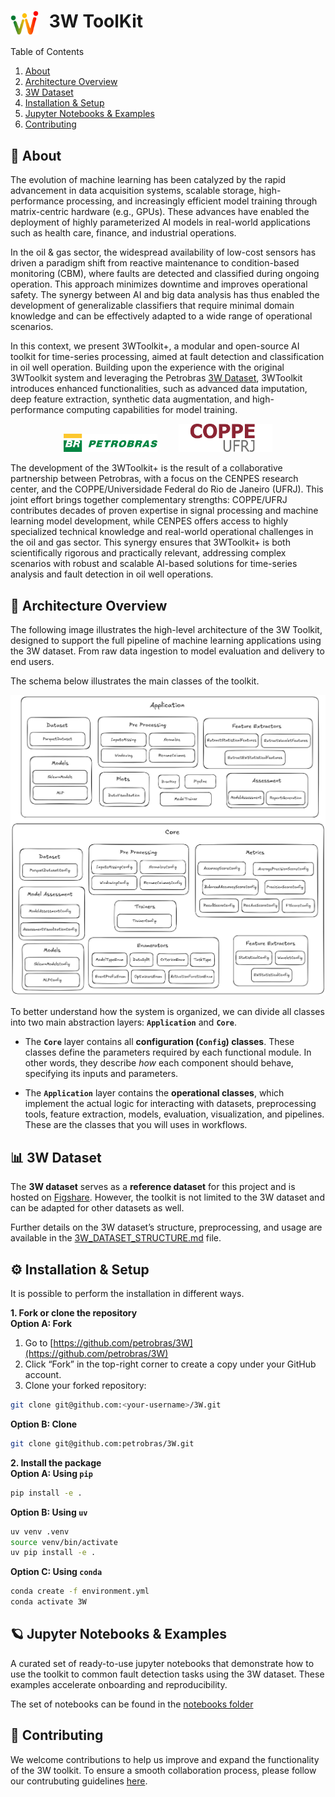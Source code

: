 <h1>
  <img src="../../docs/figures/3w_logo.png" width="45" style="vertical-align: middle; margin-right: 10px;" />
  3W ToolKit
</h1>

<a id="readme-top"></a>

<summary>Table of Contents</summary>

<ol>
<li><a href="#about-the-project">About</a></li>
<li><a href="#architecture_overview">Architecture Overview</a></li>
<li><a href="#dataset">3W Dataset</a></li>
<li><a href="#installation">Installation & Setup</a></li>
<li><a href="#notebooks">Jupyter Notebooks & Examples</a></li>
<li><a href="#contributing">Contributing</a></li>
</ol>

## 📘 About <a id="about-the-project"></a>

The evolution of machine learning has been catalyzed by the rapid advancement in data acquisition systems, scalable storage, high-performance processing, and increasingly efficient model training through matrix-centric hardware (e.g., GPUs). These advances have enabled the deployment of highly parameterized AI models in real-world applications such as health care, finance, and industrial operations.

In the oil & gas sector, the widespread availability of low-cost sensors has driven a paradigm shift from reactive maintenance to condition-based monitoring (CBM), where faults are detected and classified during ongoing operation. This approach minimizes downtime and improves operational safety. The synergy between AI and big data analysis has thus enabled the development of generalizable classifiers that require minimal domain knowledge and can be effectively adapted to a wide range of operational scenarios.

In this context, we present 3WToolkit+, a modular and open-source AI toolkit for time-series processing, aimed at fault detection and classification in oil well operation. Building upon the experience with the original 3WToolkit system and leveraging the Petrobras <a href="https://github.com/petrobras/3W">3W Dataset</a>, 3WToolkit introduces enhanced functionalities, such as advanced data imputation, deep feature extraction, synthetic data augmentation, and high-performance computing capabilities for model training.

<p align="center">
  <img src="../../docs/figures/petrobras_logo.png" width="150" style="margin-right: 30px;" />
  <img src="../../docs/figures/coppe_logo.png" width="150" />
</p>

The development of the 3WToolkit+ is the result of a collaborative partnership between Petrobras, with a focus on the CENPES research center, and the COPPE/Universidade Federal do Rio de Janeiro (UFRJ). This joint effort brings together complementary strengths: COPPE/UFRJ contributes decades of proven expertise in signal processing and machine learning model development, while CENPES offers access to highly specialized technical knowledge and real-world operational challenges in the oil and gas sector. This synergy ensures that 3WToolkit+ is both scientifically rigorous and practically relevant, addressing complex scenarios with robust and scalable AI-based solutions for time-series analysis and fault detection in oil well operations.

## 🧩 Architecture Overview <a id="architecture_overview"></a>

The following image illustrates the high-level architecture of the 3W Toolkit, designed to support the full pipeline of machine learning applications using the 3W dataset. From raw data ingestion to model evaluation and delivery to end users. 

The schema below illustrates the main classes of the toolkit. 

<img width="1200" src="../../docs/figures/3w_classes_in_groups.jpg">

To better understand how the system is organized, we can divide all classes into two main abstraction layers: **`Application`** and **`Core`**.

* The **`Core`** layer contains all **configuration (`Config`) classes**. These classes define the parameters required by each functional module. In other words, they describe *how* each component should behave, specifying its inputs and parameters.

* The **`Application`** layer contains the **operational classes**, which implement the actual logic for interacting with datasets, preprocessing tools, feature extraction, models, evaluation, visualization, and pipelines. These are the classes that you will uses in workflows.


## 📊 3W Dataset <a id="dataset"></a>
The **3W dataset** serves as a **reference dataset** for this project and is hosted on [Figshare](https://figshare.com/projects/3W_Dataset/251195). However, the toolkit is not limited to the 3W dataset and can be adapted for other datasets as well. 

Further details on the 3W dataset’s structure, preprocessing, and usage are available in the [3W_DATASET_STRUCTURE.md](../3W_DATASET_STRUCTURE.md) file.


## ⚙️ Installation & Setup  <a id="setup"></a>

It is possible to perform the installation in different ways.

**1. Fork or clone the repository**  
**Option A: Fork** 
1. Go to [https://github.com/petrobras/3W](https://github.com/petrobras/3W)
2. Click “Fork” in the top-right corner to create a copy under your GitHub account.
3. Clone your forked repository:
```bash
git clone git@github.com:<your-username>/3W.git
```

**Option B: Clone**
```bash
git clone git@github.com:petrobras/3W.git
```

**2. Install the package**  
**Option A: Using `pip`** 
```bash
pip install -e .
```

**Option B: Using `uv`**
```bash
uv venv .venv
source venv/bin/activate
uv pip install -e .
```

**Option C: Using `conda`**
```bash
conda create -f environment.yml
conda activate 3W
```

## 🪐 Jupyter Notebooks & Examples <a id="notebooks"></a>
A curated set of ready-to-use jupyter notebooks that demonstrate how to use the toolkit to common fault detection tasks using the 3W dataset. These examples accelerate onboarding and reproducibility.

The set of notebooks can be found in the [notebooks folder](../docs/notebooks/)


## 🤝 Contributing  <a id="contributing"></a>

We welcome contributions to help us improve and expand the functionality of the 3W toolkit. To ensure a smooth collaboration process, please follow our contrubuting guidelines [here](../CONTRIBUTING.md).


